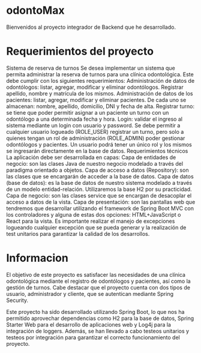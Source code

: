 # odontoMax

Bienvenidos al proyecto integrador de Backend que he desarrollado.

# Requerimientos del proyecto
Sistema de reserva de turnos
Se desea implementar un sistema que permita administrar la reserva de turnos para una clínica odontológica. Este debe cumplir con los siguientes requerimientos:
Administración de datos de odontólogos: listar, agregar, modificar y eliminar odontólogos. Registrar apellido, nombre y matrícula de los mismos.
Administración de datos de los pacientes: listar, agregar, modificar y eliminar pacientes. De cada uno se almacenan: nombre, apellido, domicilio, DNI y fecha de alta.
Registrar turno: se tiene que poder permitir asignar a un paciente un turno con un odontólogo a una determinada fecha y hora.
Login: validar el ingreso al sistema mediante un login con usuario y password. Se debe permitir a cualquier usuario logueado (ROLE_USER) registrar un turno, pero solo a quienes tengan un rol de administración (ROLE_ADMIN) poder gestionar odontólogos y pacientes. Un usuario podrá tener un único rol y los mismos se ingresarán directamente en la base de datos.
Requerimientos técnicos
La aplicación debe ser desarrollada en capas:
Capa de entidades de negocio: son las clases Java de nuestro negocio modelado a través del paradigma orientado a objetos.
Capa de acceso a datos (Repository): son las clases que se encargarán de acceder a la base de datos.
Capa de datos (base de datos): es la base de datos de nuestro sistema modelado a través de un modelo entidad-relación. Utilizaremos la base H2 por su practicidad.
Capa de negocio: son las clases service que se encargan de desacoplar el acceso a datos de la vista.
Capa de presentación: son las pantallas web que tendremos que desarrollar utilizando el framework de Spring Boot MVC con los controladores y alguna de estas dos opciones: HTML+JavaScript o React para la vista.
Es importante realizar el manejo de excepciones logueando cualquier excepción que se pueda generar y la realización de test unitarios para garantizar la calidad de los desarrollos.

# Informacion

El objetivo de este proyecto es satisfacer las necesidades de una clínica odontológica mediante el registro de odontólogos y pacientes, así como la gestión de turnos. Cabe destacar que el proyecto cuenta con dos tipos de usuario, administrador y cliente, que se autentican mediante Spring Security.

Este proyecto ha sido desarrollado utilizando Spring Boot, lo que nos ha permitido aprovechar dependencias como H2 para la base de datos, Spring Starter Web para el desarrollo de aplicaciones web y Log4j para la integración de loggers. Además, se han llevado a cabo testeos unitarios y testeos por integración para garantizar el correcto funcionamiento del proyecto.



